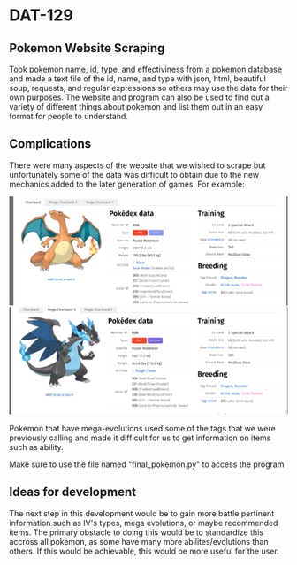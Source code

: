 # DAT-129
## Pokemon Website Scraping

Took pokemon name, id, type, and effectiviness from a [pokemon database][idx] and made a text file of the id, name, and type with json,  html, beautiful soup, requests, and regular expressions so others may use the data for their own purposes. The website and program can also be used to find out a variety of different things about pokemon and list them out in an easy format for people to understand. 

## Complications

There were many aspects of the website that we wished to scrape but unfortunately some of the data was difficult to obtain due to the new mechanics added to the later generation of games. For example: 

![Image of Charizard](Charizard.PNG)
![Mega Charizard](MegaCharizard.PNG)

Pokemon that have mega-evolutions used some of the tags that we were previously calling and made it difficult for us to get information on items such as ability.

Make sure to use the file named "final_pokemon.py" to access the program
## Ideas for development
The next step in this development would be to gain more battle pertinent information such as IV's types, mega evolutions, or maybe recommended items.  The primary obstacle to doing this would be to standardize this accross all pokemon, as some have many more abilites/evolutions than others.  If this would be achievable, this would be more useful for the user.


[idx]:https://pokemondb.net/pokedex/national
